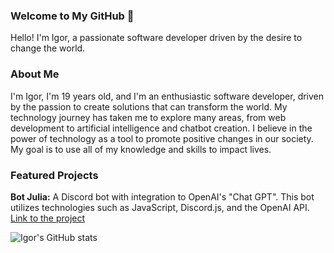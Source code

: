 ### Welcome to My GitHub 👋

Hello! I'm Igor, a passionate software developer driven by the desire to change the world.

### About Me

I'm Igor, I'm 19 years old, and I'm an enthusiastic software developer, driven by the passion to create solutions that can transform the world. My technology journey has taken me to explore many areas, from web development to artificial intelligence and chatbot creation. I believe in the power of technology as a tool to promote positive changes in our society. My goal is to use all of my knowledge and skills to impact lives.

### Featured Projects

**Bot Julia:** A Discord bot with integration to OpenAI's "Chat GPT". This bot utilizes technologies such as JavaScript, Discord.js, and the OpenAI API.  [Link to the project](https://botjulia.xyz)

![Igor's GitHub stats](https://github-readme-stats.vercel.app/api?username=alonefps)
